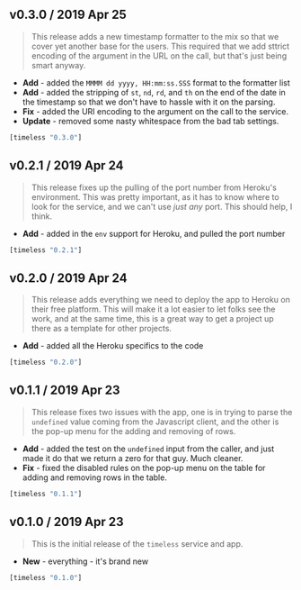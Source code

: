 ## v0.3.0 / 2019 Apr 25

> This release adds a new timestamp formatter to the mix so that we cover
> yet another base for the users. This required that we add sttrict encoding
> of the argument in the URL on the call, but that's just being smart anyway.

* **Add** - added the `MMMM dd yyyy, HH:mm:ss.SSS` format to the formatter list
* **Add** - added the stripping of `st`, `nd`, `rd`, and `th` on the end of the
  date in the timestamp so that we don't have to hassle with it on the parsing.
* **Fix** - added the URI encoding to the argument on the call to the service.
* **Update** - removed some nasty whitespace from the bad tab settings.

```clojure
[timeless "0.3.0"]
```

## v0.2.1 / 2019 Apr 24

> This release fixes up the pulling of the port number from Heroku's
> environment. This was pretty important, as it has to know where to look for
> the service, and we can't use _just any_ port. This should help, I think.

* **Add** - added in the `env` support for Heroku, and pulled the port number

```clojure
[timeless "0.2.1"]
```

## v0.2.0 / 2019 Apr 24

> This release adds everything we need to deploy the app to Heroku on their
> free platform. This will make it a lot easier to let folks see the work,
> and at the same time, this is a great way to get a project up there as a
> template for other projects.

* **Add** - added all the Heroku specifics to the code

```clojure
[timeless "0.2.0"]
```

## v0.1.1 / 2019 Apr 23

> This release fixes two issues with the app, one is in trying to parse the
> `undefined` value coming from the Javascript client, and the other is the
> pop-up menu for the adding and removing of rows.

* **Add** - added the test on the `undefined` input from the caller, and just
  made it do that we return a zero for that guy. Much cleaner.
* **Fix** - fixed the disabled rules on the pop-up menu on the table for adding
  and removing rows in the table.

```clojure
[timeless "0.1.1"]
```

## v0.1.0 / 2019 Apr 23

> This is the initial release of the `timeless` service and app.

* **New** - everything - it's brand new

```clojure
[timeless "0.1.0"]
```
